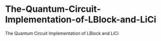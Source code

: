 # The-Quantum-Circuit-Implementation-of-LBlock-and-LiCi
The Quantum Circuit Implementation of LBlock and LiCi
